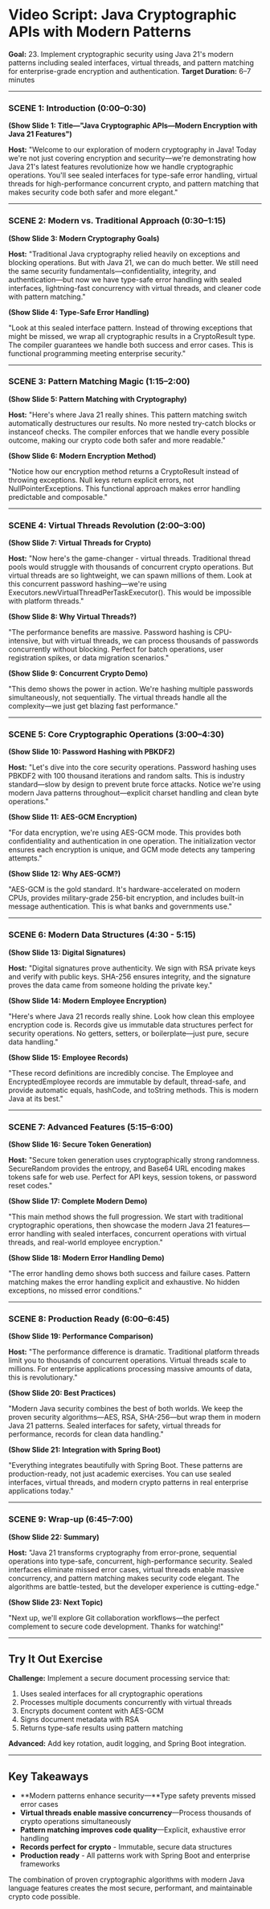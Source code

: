 # Video Script: Java Cryptographic APIs with Modern Patterns

**Goal:** 23. Implement cryptographic security using Java 21's modern patterns including sealed interfaces, virtual threads, and pattern matching for enterprise-grade encryption and authentication.
**Target Duration:** 6–7 minutes

---

### SCENE 1: Introduction (0:00–0:30)

**(Show Slide 1: Title—"Java Cryptographic APIs—Modern Encryption with Java 21 Features")**

**Host:**
"Welcome to our exploration of modern cryptography in Java! Today we're not just covering encryption and security—we're demonstrating how Java 21's latest features revolutionize how we handle cryptographic operations. You'll see sealed interfaces for type-safe error handling, virtual threads for high-performance concurrent crypto, and pattern matching that makes security code both safer and more elegant."

---

### SCENE 2: Modern vs. Traditional Approach (0:30–1:15)

**(Show Slide 3: Modern Cryptography Goals)**

**Host:**
"Traditional Java cryptography relied heavily on exceptions and blocking operations. But with Java 21, we can do much better. We still need the same security fundamentals—confidentiality, integrity, and authentication—but now we have type-safe error handling with sealed interfaces, lightning-fast concurrency with virtual threads, and cleaner code with pattern matching."

**(Show Slide 4: Type-Safe Error Handling)**

"Look at this sealed interface pattern. Instead of throwing exceptions that might be missed, we wrap all cryptographic results in a CryptoResult type. The compiler guarantees we handle both success and error cases. This is functional programming meeting enterprise security."

---

### SCENE 3: Pattern Matching Magic (1:15–2:00)

**(Show Slide 5: Pattern Matching with Cryptography)**

**Host:**
"Here's where Java 21 really shines. This pattern matching switch automatically destructures our results. No more nested try-catch blocks or instanceof checks. The compiler enforces that we handle every possible outcome, making our crypto code both safer and more readable."

**(Show Slide 6: Modern Encryption Method)**

"Notice how our encryption method returns a CryptoResult instead of throwing exceptions. Null keys return explicit errors, not NullPointerExceptions. This functional approach makes error handling predictable and composable."

---

### SCENE 4: Virtual Threads Revolution (2:00–3:00)

**(Show Slide 7: Virtual Threads for Crypto)**

**Host:**
"Now here's the game-changer - virtual threads. Traditional thread pools would struggle with thousands of concurrent crypto operations. But virtual threads are so lightweight, we can spawn millions of them. Look at this concurrent password hashing—we're using Executors.newVirtualThreadPerTaskExecutor(). This would be impossible with platform threads."

**(Show Slide 8: Why Virtual Threads?)**

"The performance benefits are massive. Password hashing is CPU-intensive, but with virtual threads, we can process thousands of passwords concurrently without blocking. Perfect for batch operations, user registration spikes, or data migration scenarios."

**(Show Slide 9: Concurrent Crypto Demo)**

"This demo shows the power in action. We're hashing multiple passwords simultaneously, not sequentially. The virtual threads handle all the complexity—we just get blazing fast performance."

---

### SCENE 5: Core Cryptographic Operations (3:00–4:30)

**(Show Slide 10: Password Hashing with PBKDF2)**

**Host:**
"Let's dive into the core security operations. Password hashing uses PBKDF2 with 100 thousand iterations and random salts. This is industry standard—slow by design to prevent brute force attacks. Notice we're using modern Java patterns throughout—explicit charset handling and clean byte operations."

**(Show Slide 11: AES-GCM Encryption)**

"For data encryption, we're using AES-GCM mode. This provides both confidentiality and authentication in one operation. The initialization vector ensures each encryption is unique, and GCM mode detects any tampering attempts."

**(Show Slide 12: Why AES-GCM?)**

"AES-GCM is the gold standard. It's hardware-accelerated on modern CPUs, provides military-grade 256-bit encryption, and includes built-in message authentication. This is what banks and governments use."

---

### SCENE 6: Modern Data Structures (4:30 - 5:15)

**(Show Slide 13: Digital Signatures)**

**Host:**
"Digital signatures prove authenticity. We sign with RSA private keys and verify with public keys. SHA-256 ensures integrity, and the signature proves the data came from someone holding the private key."

**(Show Slide 14: Modern Employee Encryption)**

"Here's where Java 21 records really shine. Look how clean this employee encryption code is. Records give us immutable data structures perfect for security operations. No getters, setters, or boilerplate—just pure, secure data handling."

**(Show Slide 15: Employee Records)**

"These record definitions are incredibly concise. The Employee and EncryptedEmployee records are immutable by default, thread-safe, and provide automatic equals, hashCode, and toString methods. This is modern Java at its best."

---

### SCENE 7: Advanced Features (5:15–6:00)

**(Show Slide 16: Secure Token Generation)**

**Host:**
"Secure token generation uses cryptographically strong randomness. SecureRandom provides the entropy, and Base64 URL encoding makes tokens safe for web use. Perfect for API keys, session tokens, or password reset codes."

**(Show Slide 17: Complete Modern Demo)**

"This main method shows the full progression. We start with traditional cryptographic operations, then showcase the modern Java 21 features—error handling with sealed interfaces, concurrent operations with virtual threads, and real-world employee encryption."

**(Show Slide 18: Modern Error Handling Demo)**

"The error handling demo shows both success and failure cases. Pattern matching makes the error handling explicit and exhaustive. No hidden exceptions, no missed error conditions."

---

### SCENE 8: Production Ready (6:00–6:45)

**(Show Slide 19: Performance Comparison)**

**Host:**
"The performance difference is dramatic. Traditional platform threads limit you to thousands of concurrent operations. Virtual threads scale to millions. For enterprise applications processing massive amounts of data, this is revolutionary."

**(Show Slide 20: Best Practices)**

"Modern Java security combines the best of both worlds. We keep the proven security algorithms—AES, RSA, SHA-256—but wrap them in modern Java 21 patterns. Sealed interfaces for safety, virtual threads for performance, records for clean data handling."

**(Show Slide 21: Integration with Spring Boot)**

"Everything integrates beautifully with Spring Boot. These patterns are production-ready, not just academic exercises. You can use sealed interfaces, virtual threads, and modern crypto patterns in real enterprise applications today."

---

### SCENE 9: Wrap-up (6:45–7:00)

**(Show Slide 22: Summary)**

**Host:**
"Java 21 transforms cryptography from error-prone, sequential operations into type-safe, concurrent, high-performance security. Sealed interfaces eliminate missed error cases, virtual threads enable massive concurrency, and pattern matching makes security code elegant. The algorithms are battle-tested, but the developer experience is cutting-edge."

**(Show Slide 23: Next Topic)**

"Next up, we'll explore Git collaboration workflows—the perfect complement to secure code development. Thanks for watching!"

---

## Try It Out Exercise

**Challenge:** Implement a secure document processing service that:
1. Uses sealed interfaces for all cryptographic operations
2. Processes multiple documents concurrently with virtual threads  
3. Encrypts document content with AES-GCM
4. Signs document metadata with RSA
5. Returns type-safe results using pattern matching

**Advanced:** Add key rotation, audit logging, and Spring Boot integration.

---

## Key Takeaways

- **Modern patterns enhance security—**Type safety prevents missed error cases
- **Virtual threads enable massive concurrency**—Process thousands of crypto operations simultaneously  
- **Pattern matching improves code quality**—Explicit, exhaustive error handling
- **Records perfect for crypto** - Immutable, secure data structures
- **Production ready** - All patterns work with Spring Boot and enterprise frameworks

The combination of proven cryptographic algorithms with modern Java language features creates the most secure, performant, and maintainable crypto code possible.